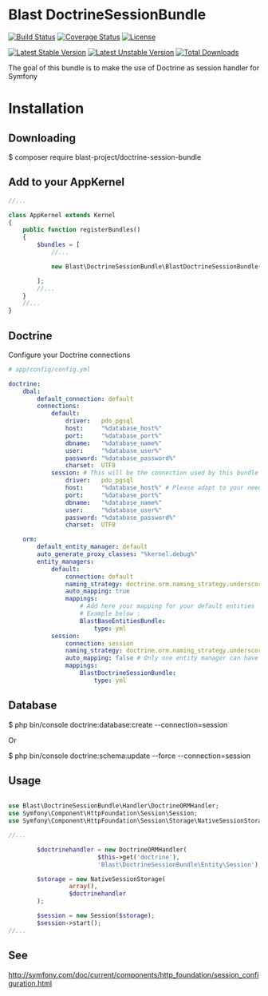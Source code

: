 # Blast DoctrineSessionBundle

[![Build Status](https://travis-ci.org/blast-project/DoctrineSessionBundle.svg?branch=master)](https://travis-ci.org/blast-project/DoctrineSessionBundle)
[![Coverage Status](https://coveralls.io/repos/github/blast-project/DoctrineSessionBundle/badge.svg?branch=master)](https://coveralls.io/github/blast-project/DoctrineSessionBundle?branch=master)
[![License](https://img.shields.io/github/license/blast-project/DoctrineSessionBundle.svg?style=flat-square)](./LICENCE.md)

[![Latest Stable Version](https://poser.pugx.org/blast-project/doctrine-session-bundle/v/stable)](https://packagist.org/packages/blast-project/doctrine-session-bundle)
[![Latest Unstable Version](https://poser.pugx.org/blast-project/doctrine-session-bundle/v/unstable)](https://packagist.org/packages/blast-project/doctrine-session-bundle)
[![Total Downloads](https://poser.pugx.org/blast-project/doctrine-session-bundle/downloads)](https://packagist.org/packages/blast-project/doctrine-session-bundle)



The goal of this bundle is to make the use of Doctrine as session handler for Symfony

Installation
============

Downloading
-----------

  $ composer require blast-project/doctrine-session-bundle


Add to your AppKernel
---------------------

```php
//...

class AppKernel extends Kernel
{
    public function registerBundles()
    {
        $bundles = [
            //...

            new Blast\DoctrineSessionBundle\BlastDoctrineSessionBundle(),

        ];
        //...
    }
    //...
}
```

Doctrine
--------

Configure your Doctrine connections

```yml
# app/config/config.yml

doctrine:
    dbal:
        default_connection: default
        connections:
            default:
                driver:   pdo_pgsql
                host:     "%database_host%"
                port:     "%database_port%"
                dbname:   "%database_name%"
                user:     "%database_user%"
                password: "%database_password%"
                charset:  UTF8
            session: # This will be the connection used by this bundle
                driver:   pdo_pgsql
                host:     "%database_host%" # Please adapt to your needs if you're using another database for sessions
                port:     "%database_port%"
                dbname:   "%database_name%"
                user:     "%database_user%"
                password: "%database_password%"
                charset:  UTF8

    orm:
        default_entity_manager: default
        auto_generate_proxy_classes: "%kernel.debug%"
        entity_managers:
            default:
                connection: default
                naming_strategy: doctrine.orm.naming_strategy.underscore
                auto_mapping: true
                mappings:
                    # Add here your mapping for your default entities
                    # Example below :
                    BlastBaseEntitiesBundle:
                        type: yml
            session:
                connection: session
                naming_strategy: doctrine.orm.naming_strategy.underscore
                auto_mapping: false # Only one entity manager can have auto_mappping set to true
                mappings:
                    BlastDoctrineSessionBundle:
                        type: yml
```

Database
--------

  $ php bin/console doctrine:database:create --connection=session

Or

  $ php bin/console doctrine:schema:update --force --connection=session

Usage
-----
```php

use Blast\DoctrineSessionBundle\Handler\DoctrineORMHandler;
use Symfony\Component\HttpFoundation\Session\Session;
use Symfony\Component\HttpFoundation\Session\Storage\NativeSessionStorage;

//...

        $doctrinehandler = new DoctrineORMHandler(
                         $this->get('doctrine'),
                         'Blast\DoctrineSessionBundle\Entity\Session');

        $storage = new NativeSessionStorage(
                 array(),
                 $doctrinehandler
        );

        $session = new Session($storage);
        $session->start();
//...

```

See
---

http://symfony.com/doc/current/components/http_foundation/session_configuration.html
